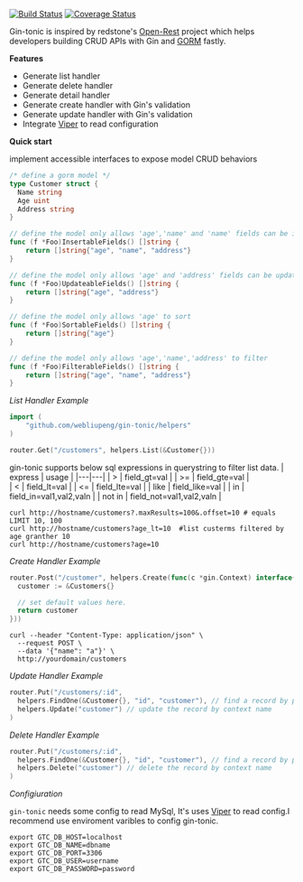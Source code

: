 [![Build Status](https://travis-ci.org/webliupeng/gin-tonic.svg?branch=master)](https://travis-ci.org/webliupeng/gin-tonic) [![Coverage Status](https://coveralls.io/repos/github/webliupeng/gin-tonic/badge.svg?branch=master)](https://coveralls.io/github/webliupeng/gin-tonic?branch=master)

Gin-tonic is inspired by redstone's [Open-Rest](https://github.com/open-node/open-rest) project which helps developers building CRUD APIs with Gin and [GORM](https://github.com/jinzhu/gorm) fastly. 

**Features**
- Generate list handler
- Generate delete handler
- Generate detail handler 
- Generate create handler with Gin's validation
- Generate update handler with Gin's validation
- Integrate [Viper](https://github.com/spf13/viper) to read configuration

**Quick start**

implement accessible interfaces to expose model CRUD behaviors
```go
/* define a gorm model */
type Customer struct {
  Name string
  Age uint
  Address string
}

// define the model only allows 'age','name' and 'name' fields can be insert
func (f *Foo)InsertableFields() []string {
	return []string{"age", "name", "address"}
}

// define the model only allows 'age' and 'address' fields can be update.
func (f *Foo)UpdateableFields() []string {
	return []string{"age", "address"}
}

// define the model only allows 'age' to sort
func (f *Foo)SortableFields() []string {
	return []string{"age"}
}

// define the model only allows 'age','name','address' to filter
func (f *Foo)FilterableFields() []string {
	return []string{"age", "name", "address"}
}
```

*List Handler Example*
```go
import (
	"github.com/webliupeng/gin-tonic/helpers"
)

router.Get("/customers", helpers.List(&Customer{}))
```

 gin-tonic supports below sql expressions in querystring to filter list data.
| express |  usage  |
|---|---|
| >  | field_gt=val  |
| >= | field_gte=val |   
| <  | field_lt=val |
| <=  | field_lte=val  |
| like  |  field_like=val |
| in  |  field_in=val1,val2,valn |
| not in  |  field_not=val1,val2,valn |



```shell
curl http://hostname/customers?.maxResults=100&.offset=10 # equals LIMIT 10, 100
curl http://hostname/customers?age_lt=10  #list custerms filtered by age granther 10
curl http://hostname/customers?age=10
```
*Create Handler Example*

```go
router.Post("/customer", helpers.Create(func(c *gin.Context) interface{} {
  customer := &Customers{}

  // set default values here.
  return customer
}))
```

```shell
curl --header "Content-Type: application/json" \
  --request POST \
  --data '{"name": "a"}' \
  http://yourdomain/customers

```
*Update Handler Example*

```go
router.Put("/customers/:id", 
  helpers.FindOne(&Customer{}, "id", "customer"), // find a record by params 'id' and store the result to gin's Context
  helpers.Update("customer") // update the record by context name 
)
```

*Delete Handler Example* 
```go
router.Put("/customers/:id", 
  helpers.FindOne(&Customer{}, "id", "customer"), // find a record by params 'id' and store the result to gin's Context
  helpers.Delete("customer") // delete the record by context name 
)

```

*Configiuration*

`gin-tonic` needs some config to read MySql, It's uses [Viper](https://github.com/spf13/viper) to read config.I recommend use enviroment varibles to config gin-tonic.

```shell
export GTC_DB_HOST=localhost
export GTC_DB_NAME=dbname
export GTC_DB_PORT=3306
export GTC_DB_USER=username
export GTC_DB_PASSWORD=password
```